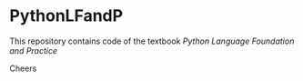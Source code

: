 # PythonLFandP

This repository contains code of the textbook *Python Language Foundation and Practice*

Cheers
